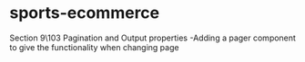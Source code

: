 # sports-ecommerce

Section 9\103 Pagination and Output properties
-Adding a pager component to give the functionality
when changing page







